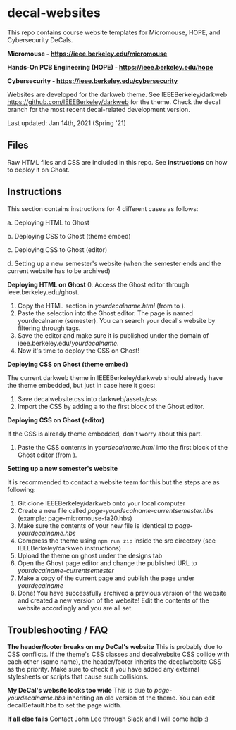 # decal-websites

This repo contains course website templates for Micromouse, HOPE, and Cybersecurity DeCals.

**Micromouse - https://ieee.berkeley.edu/micromouse**

**Hands-On PCB Engineering (HOPE) - https://ieee.berkeley.edu/hope**

**Cybersecurity - https://ieee.berkeley.edu/cybersecurity**

Websites are developed for the darkweb theme. See IEEEBerkeley/darkweb https://github.com/IEEEBerkeley/darkweb for the theme. Check the decal branch for the most recent decal-related development version.

Last updated: Jan 14th, 2021 (Spring '21)

## Files

Raw HTML files and CSS are included in this repo. 
See **instructions** on how to deploy it on Ghost.

## Instructions

This section contains instructions for 4 different cases as follows:

a. Deploying HTML to Ghost

b. Deploying CSS to Ghost (theme embed)

c. Deploying CSS to Ghost (editor)

d. Setting up a new semester's website (when the semester ends and the current website has to be archived)

**Deploying HTML on Ghost**
0. Access the Ghost editor through ieee.berkeley.edu/ghost.
1. Copy the HTML section in *yourdecalname.html* (from <body> to </body>).
2. Paste the selection into the Ghost editor. The page is named yourdecalname (semester). You can search your decal's website by filtering through tags.
3. Save the editor and make sure it is published under the domain of ieee.berkeley.edu/*yourdecalname*.
4. Now it's time to deploy the CSS on Ghost!

**Deploying CSS on Ghost (theme embed)**

The current darkweb theme in IEEEBerkeley/darkweb should already have the theme embedded, but just in case here it goes:

1. Save decalwebsite.css into darkweb/assets/css
2. Import the CSS by adding a <link rel="stylesheet" type="text/css" href="{{asset 'css/decalwebsite.css'}}"> to the first block of the Ghost editor.

**Deploying CSS on Ghost (editor)**

If the CSS is already theme embedded, don't worry about this part.

1. Paste the CSS contents in *yourdecalname.html* into the first block of the Ghost editor (from <style> to </style>).

**Setting up a new semester's website**

It is recommended to contact a website team for this but the steps are as following:

1. Git clone IEEEBerkeley/darkweb onto your local computer
2. Create a new file called *page-yourdecalname-currentsemester.hbs* (example: page-micromouse-fa20.hbs)
3. Make sure the contents of your new file is identical to *page-yourdecalname.hbs*
4. Compress the theme using ```npm run zip``` inside the src directory (see IEEEBerkeley/darkweb instructions)
5. Upload the theme on ghost under the designs tab
6. Open the Ghost page editor and change the published URL to *yourdecalname-currentsemester*
7. Make a copy of the current page and publish the page under *yourdecalname*
8. Done! You have successfully archived a previous version of the website and created a new version of the website! Edit the contents of the website accordingly and you are all set.

## Troubleshooting / FAQ

**The header/footer breaks on my DeCal's website**
This is probably due to CSS conflicts. If the theme's CSS classes and decalwebsite CSS collide with each other (same name), the header/footer inherits the decalwebsite CSS as the priority. Make sure to check if you have added any external stylesheets or scripts that cause such collisions.

**My DeCal's website looks too wide**
This is due to *page-yourdecalname.hbs* inheriting an old version of the theme. You can edit decalDefault.hbs to set the page width.

**If all else fails**
Contact John Lee through Slack and I will come help :)
